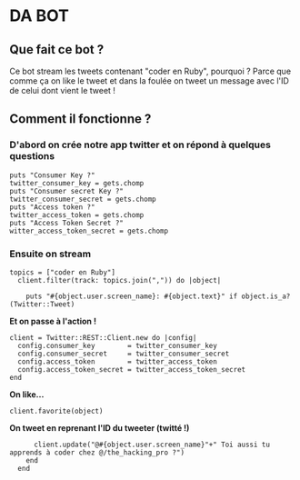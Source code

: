 # DA BOT

## Que fait ce bot ?

Ce bot stream les tweets contenant "coder en Ruby", pourquoi ? Parce que comme ça on like le tweet et dans la foulée on tweet un message avec l'ID de celui dont vient le tweet !

## Comment il fonctionne ?

### D'abord on crée notre app twitter et on répond à quelques questions

    puts "Consumer Key ?"
    twitter_consumer_key = gets.chomp
    puts "Consumer secret Key ?"
    twitter_consumer_secret = gets.chomp
    puts "Access token ?"
    twitter_access_token = gets.chomp
    puts "Access Token Secret ?"
    witter_access_token_secret = gets.chomp

### Ensuite on stream

    topics = ["coder en Ruby"]
      client.filter(track: topics.join(",")) do |object|

        puts "#{object.user.screen_name}: #{object.text}" if object.is_a?(Twitter::Tweet)


**Et on passe à l'action !**

    client = Twitter::REST::Client.new do |config|
      config.consumer_key        = twitter_consumer_key
      config.consumer_secret     = twitter_consumer_secret
      config.access_token        = twitter_access_token
      config.access_token_secret = twitter_access_token_secret
    end

**On like...**

    client.favorite(object)

**On tweet en reprenant l'ID du tweeter (twitté !)**

          client.update("@#{object.user.screen_name}"+" Toi aussi tu apprends à coder chez @/the_hacking_pro ?")
        end
      end
